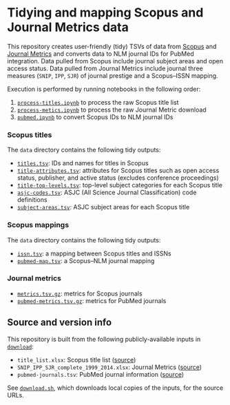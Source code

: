 # Tidying and mapping Scopus and Journal Metrics data

This repository creates user-friendly (tidy) TSVs of data from [Scopus](https://www.elsevier.com/solutions/scopus/content) and [Journal Metrics](http://www.journalmetrics.com/values.php) and converts data to NLM journal IDs for PubMed integration. Data pulled from Scopus include journal subject areas and open access status. Data pulled from Journal Metrics include journal three measures (`SNIP`, `IPP`, `SJR`) of journal prestige and a Scopus–ISSN mapping.

Execution is performed by running notebooks in the following order:

1. [`process-titles.ipynb`](process-titles.ipynb) to process the raw Scopus title list
2. [`process-metics.ipynb`](process-metics.ipynb) to process the raw Journal Metric download
3. [`pubmed.ipynb`](pubmed.ipynb) to convert Scopus IDs to NLM journal IDs

### Scopus titles

The `data` directory contains the following tidy outputs:

+ [`titles.tsv`](data/titles.tsv): IDs and names for titles in Scopus
+ [`title-attributes.tsv`](data/title-attributes.tsv): attributes for Scopus titles such as open access status, publisher, and active status (excludes conference proceedings)
+ [`title-top-levels.tsv`](data/title-top-levels.tsv): top-level subject categories for each Scopus title
+ [`asjc-codes.tsv`](data/asjc-codes.tsv): ASJC (All Science Journal Classification) code definitions
+ [`subject-areas.tsv`](data/subject-areas.tsv): ASJC subject areas for each Scopus title

### Scopus mappings

The `data` directory contains the following tidy outputs:

+ [`issn.tsv`](data/issn.tsv): a mapping between Scopus titles and ISSNs
+ [`pubmed-map.tsv`](data/pubmed-map.tsv): a Scopus–NLM journal mapping

### Journal metrics

+ [`metrics.tsv.gz`](data/metrics.tsv.gz): metrics for Scopus journals
+ [`pubmed-metrics.tsv.gz`](data/pubmed-metrics.tsv.gz): metrics for PubMed journals

## Source and version info

This repository is built from the following publicly-available inputs in [`download`](download):

+ `title_list.xlsx`: Scopus title list ([source](https://www.elsevier.com/solutions/scopus/content))
+ `SNIP_IPP_SJR_complete_1999_2014.xlsx`: Journal Metrics ([source](http://www.journalmetrics.com/values.php))
+ `pubmed-journals.tsv`: PubMed journal information ([source](https://github.com/dhimmel/delays/blob/master/data/pubmed-journals.tsv))

See [`download.sh`](download/download.sh), which downloads local copies of the inputs, for the source URLs.
